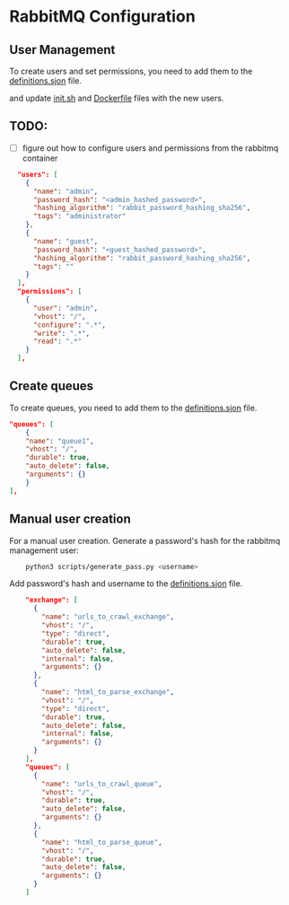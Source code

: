 # RabbitMQ Configuration

## User Management

To create users and set permissions, you need to add them to the [definitions.sjon](conf/definitions.json) file.

and update [init.sh](scripts/init.sh) and [Dockerfile](Dockerfile) files with the new users.

## TODO:

- [ ] figure out how to configure users and permissions from the rabbitmq container

```json
  "users": [
    {
      "name": "admin",
      "password_hash": "<admin_hashed_password>",
      "hashing_algorithm": "rabbit_password_hashing_sha256",
      "tags": "administrator"
    },
    {
      "name": "guest",
      "password_hash": "<guest_hashed_password>",
      "hashing_algorithm": "rabbit_password_hashing_sha256",
      "tags": ""
    }
  ],
  "permissions": [
    {
      "user": "admin",
      "vhost": "/",
      "configure": ".*",
      "write": ".*",
      "read": ".*"
    }
  ],
```

## Create queues

To create queues, you need to add them to the [definitions.sjon](conf/definitions.json) file.

```json
"queues": [
    {
    "name": "queue1",
    "vhost": "/",
    "durable": true,
    "auto_delete": false,
    "arguments": {}
    }
],
```

## Manual user creation

For a manual user creation.
Generate a password's hash for the rabbitmq management user:

```bash
    python3 scripts/generate_pass.py <username>
```

Add password's hash and username to the [definitions.sjon](conf/definitions.json) file.

```json
    "exchange": [
      {
        "name": "urls_to_crawl_exchange",
        "vhost": "/",
        "type": "direct",
        "durable": true,
        "auto_delete": false,
        "internal": false,
        "arguments": {}
      },
      {
        "name": "html_to_parse_exchange",
        "vhost": "/",
        "type": "direct",
        "durable": true,
        "auto_delete": false,
        "internal": false,
        "arguments": {}
      }
    ],
    "queues": [
      {
        "name": "urls_to_crawl_queue",
        "vhost": "/",
        "durable": true,
        "auto_delete": false,
        "arguments": {}
      },
      {
        "name": "html_to_parse_queue",
        "vhost": "/",
        "durable": true,
        "auto_delete": false,
        "arguments": {}
      }
    ]
```
